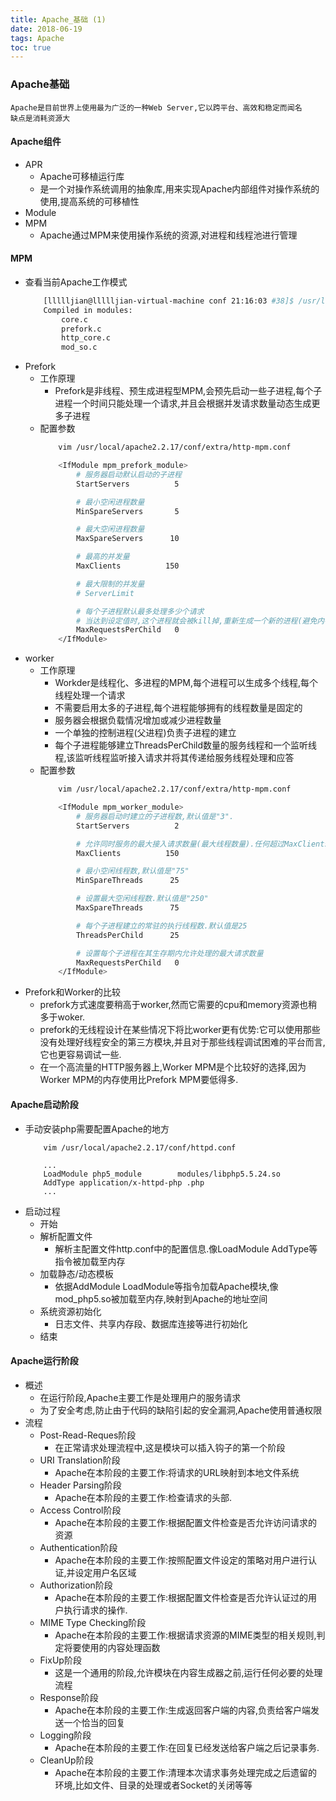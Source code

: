 ```yaml
---
title: Apache_基础 (1)
date: 2018-06-19
tags: Apache
toc: true
---
```


### Apache基础
    Apache是目前世界上使用最为广泛的一种Web Server,它以跨平台、高效和稳定而闻名
    缺点是消耗资源大

<!-- more -->

#### Apache组件
- APR
    * Apache可移植运行库
    * 是一个对操作系统调用的抽象库,用来实现Apache内部组件对操作系统的使用,提高系统的可移植性
- Module
- MPM
    * Apache通过MPM来使用操作系统的资源,对进程和线程池进行管理

#### MPM
- 查看当前Apache工作模式
    ```bash
        [llllljian@llllljian-virtual-machine conf 21:16:03 #38]$ /usr/local/apache2.2.17/bin/httpd -l
        Compiled in modules:
            core.c
            prefork.c
            http_core.c
            mod_so.c
    ```
- Prefork
    * 工作原理
        * Prefork是非线程、预生成进程型MPM,会预先启动一些子进程,每个子进程一个时间只能处理一个请求,并且会根据并发请求数量动态生成更多子进程
    * 配置参数
        ```bash
            vim /usr/local/apache2.2.17/conf/extra/http-mpm.conf

            <IfModule mpm_prefork_module>
                # 服务器启动默认启动的子进程
                StartServers          5

                # 最小空闲进程数量
                MinSpareServers       5

                # 最大空闲进程数量
                MaxSpareServers      10

                # 最高的并发量
                MaxClients          150

                # 最大限制的并发量
                # ServerLimit

                # 每个子进程默认最多处理多少个请求
                # 当达到设定值时,这个进程就会被kill掉,重新生成一个新的进程(避免内存泄露等安全性问题,运行太久怕出一些bug,可能出现假死,或者占用太多内存等
                MaxRequestsPerChild   0
            </IfModule>
        ```
- worker
    * 工作原理
        * Workder是线程化、多进程的MPM,每个进程可以生成多个线程,每个线程处理一个请求
        * 不需要启用太多的子进程,每个进程能够拥有的线程数量是固定的
        * 服务器会根据负载情况增加或减少进程数量
        * 一个单独的控制进程(父进程)负责子进程的建立
        * 每个子进程能够建立ThreadsPerChild数量的服务线程和一个监听线程,该监听线程监听接入请求并将其传递给服务线程处理和应答
    * 配置参数
        ```bash
            vim /usr/local/apache2.2.17/conf/extra/http-mpm.conf

            <IfModule mpm_worker_module>
                # 服务器启动时建立的子进程数,默认值是"3".
                StartServers          2

                # 允许同时服务的最大接入请求数量(最大线程数量).任何超过MaxClients限制的请求都将进入等候队列,默认值是"400"
                MaxClients          150

                # 最小空闲线程数,默认值是"75"
                MinSpareThreads      25

                # 设置最大空闲线程数.默认值是"250"
                MaxSpareThreads      75

                # 每个子进程建立的常驻的执行线程数.默认值是25
                ThreadsPerChild      25

                # 设置每个子进程在其生存期内允许处理的最大请求数量
                MaxRequestsPerChild   0
            </IfModule>
        ```
- Prefork和Worker的比较
    * prefork方式速度要稍高于worker,然而它需要的cpu和memory资源也稍多于woker.
    * prefork的无线程设计在某些情况下将比worker更有优势:它可以使用那些没有处理好线程安全的第三方模块,并且对于那些线程调试困难的平台而言,它也更容易调试一些.
    * 在一个高流量的HTTP服务器上,Worker MPM是个比较好的选择,因为Worker MPM的内存使用比Prefork MPM要低得多.

#### Apache启动阶段
- 手动安装php需要配置Apache的地方
    ```
        vim /usr/local/apache2.2.17/conf/httpd.conf

        ...
        LoadModule php5_module        modules/libphp5.5.24.so
        AddType application/x-httpd-php .php
        ...
    ```
- 启动过程
    * 开始
    * 解析配置文件
        * 解析主配置文件http.conf中的配置信息.像LoadModule AddType等指令被加载至内存
    * 加载静态/动态模板
        * 依据AddModule LoadModule等指令加载Apache模块,像mod_php5.so被加载至内存,映射到Apache的地址空间
    * 系统资源初始化
        * 日志文件、共享内存段、数据库连接等进行初始化
    * 结束

#### Apache运行阶段
- 概述
    * 在运行阶段,Apache主要工作是处理用户的服务请求
    * 为了安全考虑,防止由于代码的缺陷引起的安全漏洞,Apache使用普通权限
- 流程
    * Post-Read-Reques阶段 
        * 在正常请求处理流程中,这是模块可以插入钩子的第一个阶段
    * URI Translation阶段
        * Apache在本阶段的主要工作:将请求的URL映射到本地文件系统
    * Header Parsing阶段
        * Apache在本阶段的主要工作:检查请求的头部.
    * Access Control阶段
        * Apache在本阶段的主要工作:根据配置文件检查是否允许访问请求的资源
    * Authentication阶段
        * Apache在本阶段的主要工作:按照配置文件设定的策略对用户进行认证,并设定用户名区域
    * Authorization阶段
        * Apache在本阶段的主要工作:根据配置文件检查是否允许认证过的用户执行请求的操作.
    * MIME Type Checking阶段
        * Apache在本阶段的主要工作:根据请求资源的MIME类型的相关规则,判定将要使用的内容处理函数
    * FixUp阶段
        * 这是一个通用的阶段,允许模块在内容生成器之前,运行任何必要的处理流程
    * Response阶段
        * Apache在本阶段的主要工作:生成返回客户端的内容,负责给客户端发送一个恰当的回复
    * Logging阶段
        * Apache在本阶段的主要工作:在回复已经发送给客户端之后记录事务.
    * CleanUp阶段
        * Apache在本阶段的主要工作:清理本次请求事务处理完成之后遗留的环境,比如文件、目录的处理或者Socket的关闭等等

